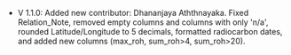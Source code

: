 - V 1.1.0: Added new contributor: Dhananjaya Aththnayaka. Fixed Relation_Note, removed empty columns and columns with only 'n/a', rounded Latitude/Longitude to 5 decimals, formatted radiocarbon dates, and added new columns (max_roh, sum_roh>4, sum_roh>20).
